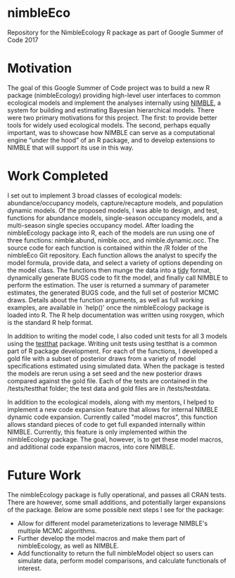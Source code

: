 # nimbleEco

Repository for the NimbleEcology R package as part of Google Summer of Code 2017

# Motivation

The goal of this Google Summer of Code project was to build a new R package (nimbleEcology) providing high-level user interfaces to common ecological models and implement the analyses internally using [NIMBLE](https://r-nimble.org/), a system for building and estimating Bayesian hierarchical models.  There were two primary motivations for this project. The first: to provide better tools for widely used ecological models.  The second, perhaps equally important, was to showcase how NIMBLE can serve as a computational engine “under the hood” of an R package, and to develop extensions to NIMBLE that will support its use in this way.
 
# Work Completed 

I set out to implement 3 broad classes of ecological models: abundance/occupancy models, capture/recapture models, and population dynamic models.  Of the proposed models, I was able to design, and test, functions for abundance models, single-season occupancy models, and a multi-season single species occupancy model.  After loading the nimbleEcology package into R, each of the models are run using one of three functions: nimble.abund, nimble.occ, and nimble.dynamic.occ.  The source code for each function is contained within the /R folder of the nimbleEco Git repository.  Each function allows the analyst to specify the model formula, provide data, and select a variety of options depending on the model class.  The functions then munge the data into a [tidy](http://vita.had.co.nz/papers/tidy-data.html) format, dynamically generate BUGS code to fit the model, and finally call NIMBLE to perform the estimation.  The user is returned a summary of parameter estimates, the generated BUGS code, and the full set of posterior MCMC draws.  Details about the function arguments, as well as full working examples, are available in `help()' once the nimbleEcology package is loaded into R.  The R help documentation was written using roxygen, which is the standard R help format.

In addition to writing the model code, I also coded unit tests for all 3 models using the [testthat](http://r-pkgs.had.co.nz/tests.html) package.  Writing unit tests using testthat is a common part of R package development.  For each of the functions, I developed a gold file with a subset of posterior draws from a variety of model specifications estimated using simulated data.  When the package is tested the models are rerun using a set seed and the new posterior draws compared against the gold file.  Each of the tests are contained in the /tests/testthat folder; the test data and gold files are in /tests/testdata.

In addition to the ecological models, along with my mentors, I helped to implement a new code expansion feature that allows for internal NIMBLE dynamic code expansion.  Currently called "model macros", this function allows standard pieces of code to get full expanded internally within NIMBLE.  Currently, this feature is only implemented within the nimbleEcology package.  The goal, however, is to get these model macros, and additional code expansion macros, into core NIMBLE.

# Future Work

The nimbleEcology package is fully operational, and passes all CRAN tests.  There are however, some small additions, and potentially larger expansions of the package.  Below are some possible next steps I see for the package: 

* Allow for different model parameterizations to leverage NIMBLE's multiple MCMC algorithms.
* Further develop the model macros and make them part of nimbleEcology, as well as NIMBLE.
* Add functionality to return the full nimbleModel object so users can simulate data, perform model comparisons, and calculate functionals of interest.










